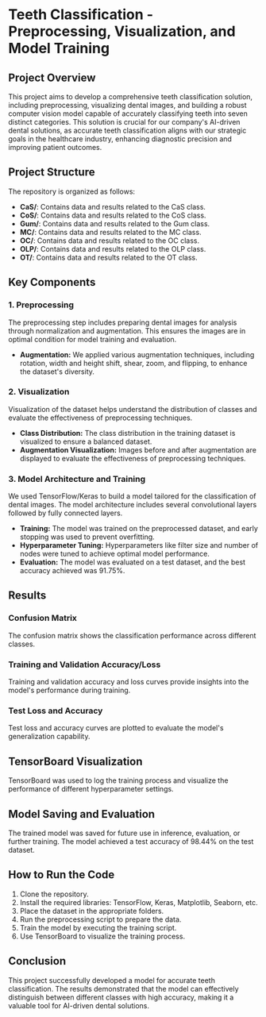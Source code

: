 # Teeth Classification - Preprocessing, Visualization, and Model Training

## Project Overview

This project aims to develop a comprehensive teeth classification solution, including preprocessing, visualizing dental images, and building a robust computer vision model capable of accurately classifying teeth into seven distinct categories. This solution is crucial for our company's AI-driven dental solutions, as accurate teeth classification aligns with our strategic goals in the healthcare industry, enhancing diagnostic precision and improving patient outcomes.

## Project Structure

The repository is organized as follows:

- **CaS/**: Contains data and results related to the CaS class.
- **CoS/**: Contains data and results related to the CoS class.
- **Gum/**: Contains data and results related to the Gum class.
- **MC/**: Contains data and results related to the MC class.
- **OC/**: Contains data and results related to the OC class.
- **OLP/**: Contains data and results related to the OLP class.
- **OT/**: Contains data and results related to the OT class.

## Key Components

### 1. Preprocessing

The preprocessing step includes preparing dental images for analysis through normalization and augmentation. This ensures the images are in optimal condition for model training and evaluation.

- **Augmentation:** We applied various augmentation techniques, including rotation, width and height shift, shear, zoom, and flipping, to enhance the dataset's diversity.

### 2. Visualization

Visualization of the dataset helps understand the distribution of classes and evaluate the effectiveness of preprocessing techniques.

- **Class Distribution:** The class distribution in the training dataset is visualized to ensure a balanced dataset.
- **Augmentation Visualization:** Images before and after augmentation are displayed to evaluate the effectiveness of preprocessing techniques.

### 3. Model Architecture and Training

We used TensorFlow/Keras to build a model tailored for the classification of dental images. The model architecture includes several convolutional layers followed by fully connected layers. 

- **Training:** The model was trained on the preprocessed dataset, and early stopping was used to prevent overfitting.
- **Hyperparameter Tuning:** Hyperparameters like filter size and number of nodes were tuned to achieve optimal model performance.
- **Evaluation:** The model was evaluated on a test dataset, and the best accuracy achieved was 91.75%.

## Results

### Confusion Matrix

The confusion matrix shows the classification performance across different classes.

### Training and Validation Accuracy/Loss

Training and validation accuracy and loss curves provide insights into the model's performance during training.

### Test Loss and Accuracy

Test loss and accuracy curves are plotted to evaluate the model's generalization capability.

## TensorBoard Visualization

TensorBoard was used to log the training process and visualize the performance of different hyperparameter settings.

## Model Saving and Evaluation

The trained model was saved for future use in inference, evaluation, or further training. The model achieved a test accuracy of 98.44% on the test dataset.

## How to Run the Code

1. Clone the repository.
2. Install the required libraries: TensorFlow, Keras, Matplotlib, Seaborn, etc.
3. Place the dataset in the appropriate folders.
4. Run the preprocessing script to prepare the data.
5. Train the model by executing the training script.
6. Use TensorBoard to visualize the training process.

## Conclusion

This project successfully developed a model for accurate teeth classification. The results demonstrated that the model can effectively distinguish between different classes with high accuracy, making it a valuable tool for AI-driven dental solutions.
